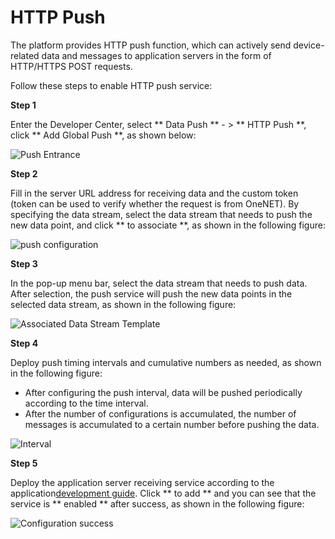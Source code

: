 # HTTP Push

The platform provides HTTP push function, which can actively send device-related data and messages to application servers in the form of HTTP/HTTPS POST requests.

Follow these steps to enable HTTP push service:

**Step 1**

Enter the Developer Center, select ** Data Push ** - > ** HTTP Push **, click ** Add Global Push **, as shown below:

![Push Entrance](/images/数据推送/推送入口.png)


**Step 2**

Fill in the server URL address for receiving data and the custom token (token can be used to verify whether the request is from OneNET). By specifying the data stream, select the data stream that needs to push the new data point, and click ** to associate **, as shown in the following figure:

![push configuration](/images/数据推送/推送配置页面.png)

**Step 3**

In the pop-up menu bar, select the data stream that needs to push data. After selection, the push service will push the new data points in the selected data stream, as shown in the following figure:

![Associated Data Stream Template](/images/数据推送/关联数据流模板.png)

**Step 4**

Deploy push timing intervals and cumulative numbers as needed, as shown in the following figure:

- After configuring the push interval, data will be pushed periodically according to the time interval.
- After the number of configurations is accumulated, the number of messages is accumulated to a certain number before pushing the data.

![Interval](/images/数据推送/时间间隔与消息累计.png)


**Step 5**

Deploy the application server receiving service according to the application[development guide](/book/application-development/httppush/development-manual.md). Click ** to add ** and you can see that the service is ** enabled ** after success, as shown in the following figure:

![Configuration success](/images/数据推送/配置成功.png)